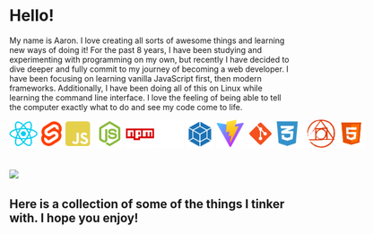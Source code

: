 <h1>Hello!</h1> 
<p>
My name is Aaron. I love creating all sorts of awesome things and learning new ways of doing it! For the past 8 years, I have been studying and experimenting with programming on my own, but recently I have decided to dive deeper and fully commit to my journey of becoming a web developer. I have been focusing on learning vanilla JavaScript first, then modern frameworks. Additionally, I have been doing all of this on Linux while learning the command line interface. I love the feeling of being able to tell the computer exactly what to do and see my code come to life. 
</p>


<div style="display: flex;">
  <img style="height: 50px; width: 50px;" src="https://github.com/Erbnlegend/Erbnlegend/blob/main/react.svg" />
  &nbsp;
  &nbsp;
  <img style="height: 50px; width: 50px;" src="https://github.com/Erbnlegend/Erbnlegend/blob/main/svelte-logo.svg" />
  &nbsp;
  &nbsp;
  <img style="height: 50px; width: 50px;" src="https://github.com/Erbnlegend/Erbnlegend/blob/main/js.svg" />
  &nbsp;
  &nbsp;
  <img style="height: 50px; width: 50px;" src="https://github.com/Erbnlegend/Erbnlegend/blob/main/nodejs.svg" />
  &nbsp;
  &nbsp;
  <img style="height: 50px; width: 50px;" src="https://github.com/Erbnlegend/Erbnlegend/blob/main/icons8-npm.svg" />
  &nbsp;
  &nbsp;
  <img style="height: 50px; width: 50px;" src="https://github.com/Erbnlegend/Erbnlegend/blob/main/icons8-express-js.svg" />
  &nbsp;
  &nbsp;
  <img style="height: 50px; width: 50px;" src="https://github.com/Erbnlegend/Erbnlegend/blob/main/webpack.svg" />
  &nbsp;
  &nbsp;
  <img style="height: 50px; width: 50px;" src="https://github.com/Erbnlegend/Erbnlegend/blob/main/Vitejs-logo.svg" />
  &nbsp;
  &nbsp;
  <img style="height: 50px; width: 50px;" src="https://github.com/Erbnlegend/Erbnlegend/blob/main/icons8-git.svg" />
  &nbsp;
  &nbsp;
  <img style="height: 50px; width: 50px;" src="https://github.com/Erbnlegend/Erbnlegend/blob/main/css3.svg" />
  &nbsp;
  &nbsp;
  <img style="height: 50px; width: 50px;" src="https://github.com/Erbnlegend/Erbnlegend/blob/main/postcss.svg" />
  &nbsp;
  &nbsp;
  <img style="height: 50px; width: 50px;" src="https://github.com/Erbnlegend/Erbnlegend/blob/main/icons8-html-5.svg" />
</div>
<h1></h1> 
<a href="https://github.com/anuraghazra/github-readme-stats">
  <img src="https://github-readme-stats.vercel.app/api/top-langs/?username=Erbnlegend&theme=dark&repo=github-readme-stats" />
</a>

<h2>Here is a collection of some of the things I tinker with. I hope you enjoy!</h2> 
